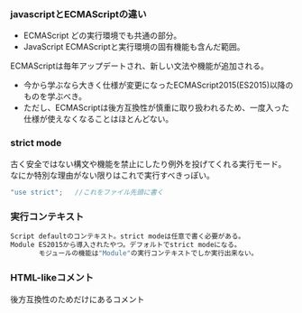 ### javascriptとECMAScriptの違い
* ECMAScript どの実行環境でも共通の部分。
* JavaScript ECMAScriptと実行環境の固有機能も含んだ範囲。

ECMAScriptは毎年アップデートされ、新しい文法や機能が追加される。
* 今から学ぶなら大きく仕様が変更になったECMAScript2015(ES2015)以降のものを学ぶべき。
* ただし、ECMAScriptは後方互換性が慎重に取り扱われるため、一度入った仕様が使えなくなることはほとんどない。

### strict mode
古く安全ではない構文や機能を禁止にしたり例外を投げてくれる実行モード。
なにか特別な理由がない限りはこれで実行すべきっぽい。

```javascript
"use strict";   //これをファイル先頭に書く
```

### 実行コンテキスト
```javascript
Script defaultのコンテキスト。strict modeは任意で書く必要がある。
Module ES2015から導入されたやつ。デフォルトでstrict modeになる。
       モジュールの機能は"Module"の実行コンテキストでしか実行出来ない。
```

### HTML-likeコメント
後方互換性のためだけにあるコメント

